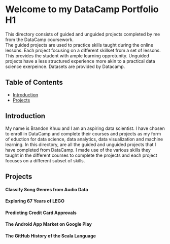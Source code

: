 # Welcome to my DataCamp Portfolio H1

<p>This directory consists of guided and unguided projects completed by me from the DataCamp coursework.<br>
The guided projects are used to practice skills taught during the online lessons.  Each project focusing on a different skillset from a set of lessons.  This provides the student with ample learning opprotunity.  Unguided projects have a less structured experience more akin to a practical data science exerpeince.  Datasets are provided by Datacamp.</p>

## Table of Contents

* [Introduction](#Introduction)
* [Projects](#Projects)

## Introduction
My name is Brandon Khuu and I am an aspiring data scientist.  I have chosen to enroll in DataCamp and complete their courses and projects as my form of eduction for data science, data analytics, data visualization and machine learning.  In this directory, are all the guided and unguided projects that I have completed from DataCamp.  I made use of the various skills they taught in the different courses to complete the projects and each project focuses on a different subset of skills.  

## Projects

#### Classify Song Genres from Audio Data

#### Exploring 67 Years of LEGO

#### Predicting Credit Card Approvals

#### The Android App Market on Google Play

#### The GitHub History of the Scala Language